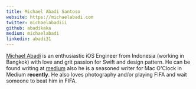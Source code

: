 ```yaml
---
title: Michael Abadi Santoso
website: https://michaelabadi.com
twitter: michaelabadiii
github: abadikaka
medium: michaelabadi
linkedin: abadi31
---
```

[Michael Abadi][abadi_linkedin] is an enthusiastic iOS Engineer from Indonesia (working in Bangkok) with love and grit passion for Swift and design pattern. He can be found writing at [medium][abadi_medium] also he is a seasoned writer for Mac O'Clock in Medium **recently**. He also loves photography and/or playing FIFA and wait someone to beat him in FIFA.

[abadi_linkedin]: https://www.linkedin.com/in/abadi31
[abadi_medium]: https://medium.com/@michaelabadi
[abadi_twitter]: https://twitter.com/michaelabadiii
